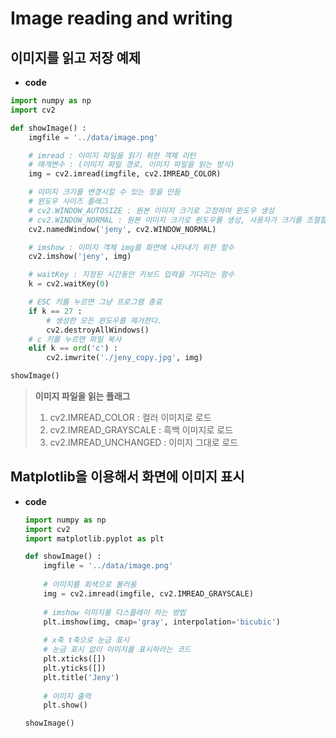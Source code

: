 # Image reading and writing

## 이미지를 읽고 저장 예제

* **code**

```python
import numpy as np
import cv2

def showImage() :
    imgfile = '../data/image.png'

    # imread : 이미지 파일을 읽기 위한 객체 리턴
    # 매개변수 : (이미지 파일 경로, 이미지 파일을 읽는 방식)
    img = cv2.imread(imgfile, cv2.IMREAD_COLOR)

    # 이미지 크기를 변경시킬 수 있는 창을 만듬
    # 윈도우 사이즈 플래그
    # cv2.WINDOW_AUTOSIZE : 원본 이미지 크기로 고정하여 윈도우 생성
    # cv2.WINDOW_NORMAL : 원본 이미지 크기로 윈도우를 생성, 사용자가 크기를 조절할 수 있음
    cv2.namedWindow('jeny', cv2.WINDOW_NORMAL)

    # imshow : 이미지 객체 img를 화면에 나타내기 위한 함수
    cv2.imshow('jeny', img)

    # waitKey : 지정된 시간동안 키보드 입력을 기다리는 함수
    k = cv2.waitKey(0)

    # ESC 키를 누르면 그냥 프로그램 종료
    if k == 27 :
        # 생성한 모든 윈도우를 제거한다.
        cv2.destroyAllWindows()
    # c 키를 누르면 파일 복사
    elif k == ord('c') :
        cv2.imwrite('./jeny_copy.jpg', img)

showImage()
```

> **이미지 파일을 읽는 플래그**
>
> 1. cv2.IMREAD_COLOR : 컬러 이미지로 로드
> 2. cv2.IMREAD_GRAYSCALE : 흑백 이미지로 로드
> 3. cv2.IMREAD_UNCHANGED : 이미지 그대로 로드



## Matplotlib을 이용해서 화면에 이미지 표시

* **code**

  ```python
  import numpy as np
  import cv2
  import matplotlib.pyplot as plt
  
  def showImage() :
      imgfile = '../data/image.png'
      
      # 이미지를 회색으로 불러움
      img = cv2.imread(imgfile, cv2.IMREAD_GRAYSCALE)
      
      # imshow 이미지를 디스플레이 하는 방법
      plt.imshow(img, cmap='gray', interpolation='bicubic')
      
      # x축 t축으로 눈금 표시
      # 눈금 표시 없이 이미지를 표시하라는 코드
      plt.xticks([])
      plt.yticks([])
      plt.title('Jeny')
      
      # 이미지 출력
      plt.show()
  
  showImage()
  ```

